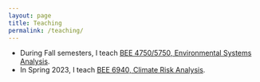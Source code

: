 ```yaml
---
layout: page
title: Teaching
permalink: /teaching/
---
```


* During Fall semesters, I teach [BEE 4750/5750, Environmental Systems Analysis](https://viveks.me/environmental-systems-analysis). 
* In Spring 2023, I teach [BEE 6940, Climate Risk Analysis](https://viveks.me/climate-risk-analysis).
